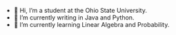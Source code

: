 - 👋 Hi, I’m a student at the Ohio State University. 
- 👀 I’m currently writing in Java and Python. 
- 🌱 I’m currently learning Linear Algebra and Probability. 

<!---
xevaballx/xevaballx is a ✨ special ✨ repository because its `README.md` (this file) appears on your GitHub profile.
You can click the Preview link to take a look at your changes.
--->

